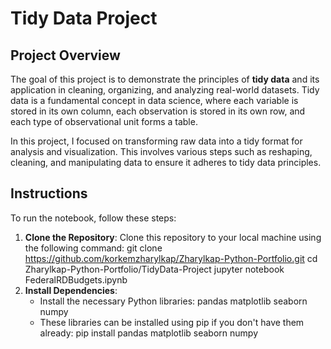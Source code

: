 # Tidy Data Project

## Project Overview

The goal of this project is to demonstrate the principles of **tidy data** and its application in cleaning, organizing, and analyzing real-world datasets. Tidy data is a fundamental concept in data science, where each variable is stored in its own column, each observation is stored in its own row, and each type of observational unit forms a table.

In this project, I focused on transforming raw data into a tidy format for analysis and visualization. This involves various steps such as reshaping, cleaning, and manipulating data to ensure it adheres to tidy data principles.

## Instructions

To run the notebook, follow these steps:

1. **Clone the Repository**:
   Clone this repository to your local machine using the following command:
   git clone https://github.com/korkemzharylkap/Zharylkap-Python-Portfolio.git
   cd Zharylkap-Python-Portfolio/TidyData-Project
   jupyter notebook FederalRDBudgets.ipynb
2. **Install Dependencies**:
   - Install the necessary Python libraries:
   pandas
   matplotlib
   seaborn
   numpy
   - These libraries can be installed using pip if you don't have them already:
     pip install pandas matplotlib seaborn numpy
   
